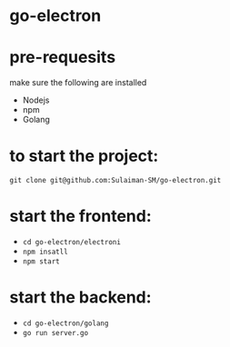 # go-electron

# pre-requesits
make sure the following are installed
* Nodejs
* npm
* Golang

# to start the project:
`git clone git@github.com:Sulaiman-SM/go-electron.git`

# start the frontend:
* `cd go-electron/electroni`
* `npm insatll`
* `npm start`

# start the backend:
* `cd go-electron/golang`
* `go run server.go`